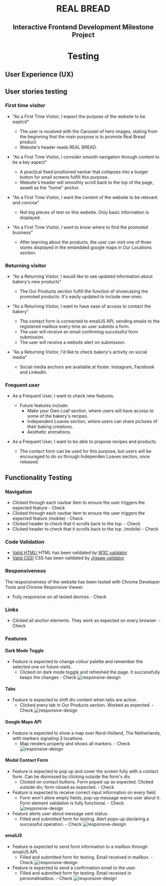 <h1 align="center">REAL BREAD</h1>
<h2 align="center">Interactive Frontend Development Milestone Project</h2>

<h1 align="center">Testing</h1>


## User Experience (UX)

## User stories testing

### First time visitor

* "As a First Time Visitor, I expect the purpose of the website to be explicit"
   * The user is received with the Carousel of hero images, stating from the beginning that the main purpose is to promote Real Bread product.
   * Website's header reads REAL BREAD.

* "As a First Time Visitor, I consider smooth navigation through content to be a key aspect"
   * A practical fixed positioned navbar that collapses into a burger button for small screens fulfill this purpose.
   * Website's header will smoothly scroll back to the top of the page, aswell as the "home" anchor. 

* "As a First Time Visitor, I want the content of the website to be relevant and concise"
   * Not big pieces of text on this website. Only basic information is displayed.

* "As a First Time Visitor, I want to know where to find the promoted business"
   * After learning about the products, the user can visit one of three stores displayed in the embedded google maps in Our Locations section.

### Returning visitor

* "As a Returning Visitor, I would like to see updated information about bakery's new products"
   * The Our Products section fulfill the function of showcasing the promoted products. It's easily updated to include new ones.

* "As a Returning Visitor, I want to have ease of access to contact the bakery"
   * The contact form is connected to emailJS API, sending emails to the registered mailbox every time an user submits a form.
   * The user will receive an email confirming successful form submission.
   * The user will receive a website alert on submission.

* "As a Returning Visitor, I'd like to check bakery's activity on social media"
   * Social media anchors are available at footer. Instagram, Facebook and LinkedIn.

### Frequent user
* As a Frequent User, I want to check new features.
   * Future features include: 
     * Make your Own Loaf section, where users will have access to some of the bakery's recipes.
     * Independent Loaves section, where users can share pictures of their baking creations.
     * Aesthetic animations.

* As a Frequent User, I want to be able to propose recipes and products.
   * The contact form can be used for this purpose, but users will be encouraged to do so through Independen Loaves section, once released.

## Functionality Testing

### Navigation

* Clicked through each navbar item to ensure the user triggers the expected feature - Check
* Clicked through each navbar item to ensure the user triggers the expected feature (mobile) - Check
* Clicked header to check that it scrolls back to the top. - Check
* Clicked header to check that it scrolls back to the top. (mobile) - Check

### Code Validation

*  [Valid HTML!](/assets/images/valid-html.png) HTML has been validated by [W3C validator](https://validator.w3.org/)
*  [Valid CSS!](/assets/images/valid-css.png) CSS has been validated by [Jigsaw validator](https://jigsaw.w3.org/css-validator/)

### Responsiveness
The responsiveness of the website has been tested with Chrome Developer Tools and Chrome Responsive Viewer.
* Fully responsive on all tested devices - Check

### Links
* Clicked all anchor elements. They work as expected on every browser. - Check

### Features

#### Dark Mode Toggle
* Feature is expected to change colour palette and remember the selected one on future visits.
  * Clicked on dark mode toggle and refreshed the page. It successfully keeps the changes - Check
 ![responsive-design](/assets/images/darkmode-testing.jpg)

#### Tabs
* Feature is expected to shift div content when tabs are active.
  * Clicked every tab in Our Products section. Worked as expected. - Check
 ![responsive-design](/assets/images/tabs-testing.jpg)

#### Google Maps API
* Feature is expected to show a map over Nord-Holland, The Netherlands, with markers signaling 3 locations.
  * Map renders properly and shows all markers. - Check
 ![responsive-design](/assets/images/googlemaps-testing.jpg)

#### Modal Contact Form
* Feature is expected to pop up and cover the screen fully with a contact form. Can be dismissed by clicking outside the form's div.
  * Clicked on contact buttons. Form poped-up as expected. Clicked outside div, form closed as expected. - Check
* Feature is expected to receive correct input information on every field.
  * Form won't allow empty fields, pop-up message warns user about it. Form element validation is fully functional. - Check
 ![responsive-design](/assets/images/formvalidation-testing.jpg)
* Feature alerts user about message sent status.
  * Filled and submitted form for testing. Alert pops-up declaring a successful operation. - Check
 ![responsive-design](/assets/images/formalert-testing.jpg)

#### emailJS
* Feature is expected to send form information to a mailbox through emailJS API.
  * Filled and submitted form for testing. Email received in mailbox. - Check
 ![responsive-design](/assets/images/email1-testing.jpg)
* Feature is expected to send a confirmation email to the user.
  * Filled and submitted form for testing. Email received in personalmailbox. - Check
 ![responsive-design](/assets/images/email2-testing.jpg)




